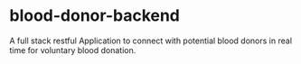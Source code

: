 # blood-donor-backend
A full stack restful Application to connect with potential blood donors in real time for voluntary blood donation.


[//]: # (Serialization and deserialization)

[//]: # (Equals and HashCode)

[//]: # (Connection Pool)

[//]: # (Streams api)

[//]: # (HttpServerErrorException&#40;HttpStatus.FORBIDDEN, "Login Failed"&#41;&#41;;)

[//]: # (ResponseStatusException&#40;HttpStatus.FORBIDDEN, "Login Failed"&#41;;)

[//]: # (IllegalStateException&#40;"login failed"&#41;;)

[//]: # (RuntimeException&#40;"login failed"&#41;;)

[//]: # (AuthenticationCredentialsNotFoundException&#40;"login failed"&#41;;)